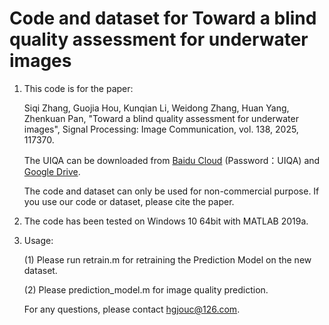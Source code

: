 # Code and dataset for Toward a blind quality assessment for underwater images

1. This code is for the paper: 

   Siqi Zhang, Guojia Hou, Kunqian Li, Weidong Zhang, Huan Yang, Zhenkuan Pan, "Toward a blind quality assessment for underwater images", Signal Processing: Image Communication, vol. 138, 2025, 117370.

   The UIQA can be downloaded from [Baidu Cloud](https://pan.baidu.com/s/15zxvQvZ0hyAPApY8_rfHOw?pwd=UIQA) (Password：UIQA) and [Google Drive](https://drive.google.com/file/d/1tamBGl07-H8KIDdL-8zphsQY6AIPHjnR/view?usp=drive_link).

   The code and dataset can only be used for non-commercial purpose. If you use our code or dataset, please cite the paper.

1. The code has been tested on Windows 10 64bit with MATLAB 2019a.

2. Usage:

   (1) Please run retrain.m for retraining the Prediction Model on the new dataset.


   (2) Please prediction_model.m for image quality prediction.


   For any questions, please contact hgjouc@126.com.
